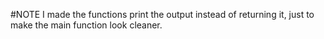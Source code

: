 #NOTE
I made the functions print the output instead of returning it, just to make the main function look cleaner.
